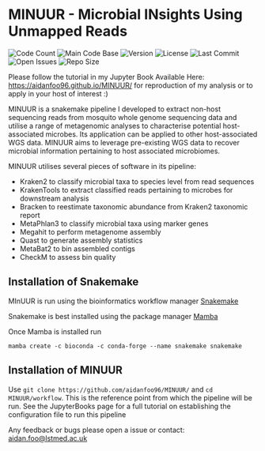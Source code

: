 <!-- ![MINUUR_Logo](assets/img/logo.png) -->

# MINUUR - Microbial INsights Using Unmapped Reads

![Code Count](https://img.shields.io/github/languages/count/aidanfoo96/MINUUR)
![Main Code Base](https://img.shields.io/github/languages/top/aidanfoo96/MINUUR)
![Version](https://img.shields.io/badge/version-1.0-red)
![License](https://img.shields.io/badge/license-GPLv3-blue)
![Last Commit](https://img.shields.io/github/last-commit/aidanfoo96/MINUUR)
![Open Issues](https://img.shields.io/github/issues-raw/aidanfoo96/MINUURT)
![Repo Size](https://img.shields.io/github/repo-size/aidanfoo96/MINUUR)

Please follow the tutorial in my Jupyter Book Available Here: https://aidanfoo96.github.io/MINUUR/ for reproduction of my analysis or to apply in your host of interest :) 

MINUUR is a snakemake pipeline I developed to extract non-host sequencing reads from mosquito whole genome sequencing data and utilise a range of metagenomic analyses to characterise potential host-associated microbes. Its application can be applied to other host-associated WGS data. MINUUR aims to leverage pre-existing WGS data to recover microbial information pertaining to host associated microbiomes.

MINUUR utilises several pieces of software in its pipeline: 
- Kraken2 to classify microbial taxa to species level from read sequences
- KrakenTools to extract classified reads pertaining to microbes for downstream analysis
- Bracken to reestimate taxonomic abundance from Kraken2 taxonomic report
- MetaPhlan3 to classify microbial taxa using marker genes
- Megahit to perform metagenome assembly 
- Quast to generate assembly statistics
- MetaBat2 to bin assembled contigs
- CheckM to assess bin quality

## Installation of Snakemake
MInUUR is run using the bioinformatics workflow manager [Snakemake](https://snakemake.readthedocs.io/en/stable/index.html)

Snakemake is best installed using the package manager [Mamba](https://github.com/mamba-org/mamba)

Once Mamba is installed run 

`mamba create -c bioconda -c conda-forge --name snakemake snakemake`

## Installation of MINUUR
Use `git clone https://github.com/aidanfoo96/MINUUR/` and `cd MINUUR/workflow`. This is the reference point from which the pipeline will be run. See the JupyterBooks page for a full tutorial on establishing the configuration file to run this pipeline

Any feedback or bugs please open a issue or contact: aidan.foo@lstmed.ac.uk


